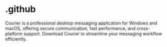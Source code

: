 # .github
Courier is a professional desktop messaging application for Windows and macOS, offering secure communication, fast performance, and cross-platform support. Download Courier to streamline your messaging workflow efficiently.
